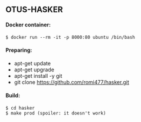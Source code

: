 ## OTUS-HASKER


#### Docker container:
    $ docker run --rm -it -p 8000:80 ubuntu /bin/bash

#### Preparing:

* apt-get update
* apt-get upgrade
* apt-get install -y git
* git clone https://github.com/romi477/hasker.git

#### Build:
    $ cd hasker
    $ make prod (spoiler: it doesn't work)



